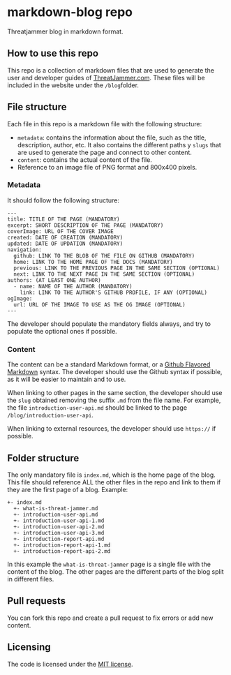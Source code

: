 # markdown-blog repo

Threatjammer blog in markdown format.

## How to use this repo

This repo is a collection of markdown files that are used to generate the user and developer guides of [ThreatJammer.com](https://threatjammer.com). These files will be included in the website under the `/blog`folder.

## File structure

Each file in this repo is a markdown file with the following structure:
- `metadata`: contains the information about the file, such as the title, description, author, etc. It also contains the different paths y `slugs` that are used to generate the page and connect to other content.
- `content`: contains the actual content of the file.
- Reference to an image file of PNG format and 800x400 pixels.

### Metadata
It should follow the following structure:
```
---
title: TITLE OF THE PAGE (MANDATORY)
excerpt: SHORT DESCRIPTION OF THE PAGE (MANDATORY)
coverImage: URL OF THE COVER IMAGE
created: DATE OF CREATION (MANDATORY)
updated: DATE OF UPDATION (MANDATORY)
navigation:
  github: LINK TO THE BLOB OF THE FILE ON GITHUB (MANDATORY)
  home: LINK TO THE HOME PAGE OF THE DOCS (MANDATORY)
  previous: LINK TO THE PREVIOUS PAGE IN THE SAME SECTION (OPTIONAL)
  next: LINK TO THE NEXT PAGE IN THE SAME SECTION (OPTIONAL)
authors: (AT LEAST ONE AUTHOR)
  - name: NAME OF THE AUTHOR (MANDATORY)
    link: LINK TO THE AUTHOR'S GITHUB PROFILE, IF ANY (OPTIONAL)
ogImage:
  url: URL OF THE IMAGE TO USE AS THE OG IMAGE (OPTIONAL)
---
```

The developer should populate the mandatory fields always, and try to populate the optional ones if possible.

### Content

The content can be a standard Markdown format, or a [Github Flavored Markdown](https://github.github.com/gfm/) syntax. The developer should use the Github syntax if possible, as it will be easier to maintain and to use.

When linking to other pages in the same section, the developer should use the `slug` obtained removing the suffix `.md` from the file name. For example, the file `introduction-user-api.md` should be linked to the page `/blog/introduction-user-api`.

When linking to external resources, the developer should use `https://` if possible.

## Folder structure

The only mandatory file is `index.md`, which is the home page of the blog. This file should reference ALL the other files in the repo and link to them if they are the first page of a blog. Example:

```
+- index.md
  +- what-is-threat-jammer.md
  +- introduction-user-api.md
  +- introduction-user-api-1.md
  +- introduction-user-api-2.md
  +- introduction-user-api-3.md
  +- introduction-report-api.md
  +- introduction-report-api-1.md
  +- introduction-report-api-2.md
```

In this example the `what-is-threat-jammer` page is a single file with the content of the blog. The other pages are the different parts of the blog split in different files.

## Pull requests

You can fork this repo and create a pull request to fix errors or add new content.

## Licensing

The code is licensed under the [MIT license](/LICENSE).